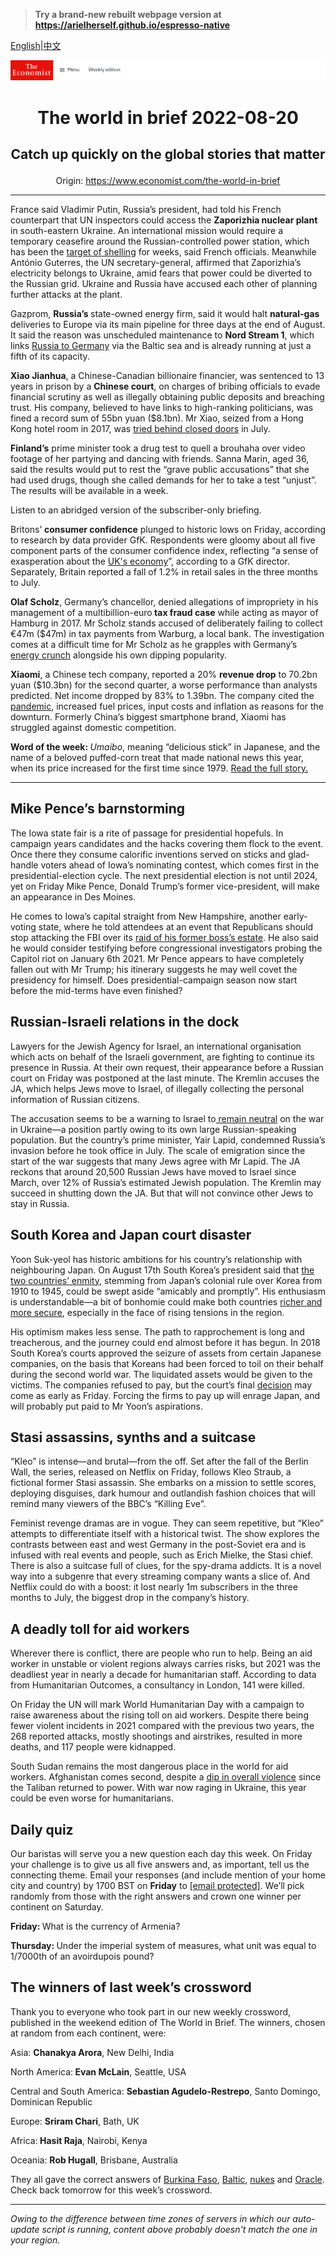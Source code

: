 > **Try a brand-new rebuilt webpage version at https://arielherself.github.io/espresso-native**

[English](https://github.com/arielherself/espresso/blob/main/README.md)|[中文](https://github-com.translate.goog/arielherself/espresso/blob/main/README.md?_x_tr_sl=en&_x_tr_tl=zh-CN&_x_tr_hl=zh-CN&_x_tr_pto=wapp)



![The Economist](menubar.png)

# <p align="center">The world in brief 2022-08-20</p>

## <p align="center">Catch up quickly on the global stories that matter</p>

<p align="center">Origin: <a href="https://www.economist.com/the-world-in-brief">https://www.economist.com/the-world-in-brief</a><hr>

France said Vladimir Putin, Russia’s president, had told his French counterpart that UN inspectors could access the <strong>Zaporizhia nuclear plant</strong> in south-eastern Ukraine. An international mission would require a temporary ceasefire around the Russian-controlled power station, which has been the [target of shelling](https://www.economist.com/the-economist-explains/2022/08/19/what-is-at-stake-at-ukraines-zaporizhia-nuclear-plant) for weeks, said French officials. Meanwhile António Guterres, the UN secretary-general, affirmed that Zaporizhia’s electricity belongs to Ukraine, amid fears that power could be diverted to the Russian grid. Ukraine and Russia have accused each other of planning further attacks at the plant.

Gazprom, <strong>Russia’s </strong>state-owned energy firm, said it would halt <strong>natural-gas</strong> deliveries to Europe via its main pipeline for three days at the end of August. It said the reason was unscheduled maintenance to <strong>Nord Stream 1</strong>, which links [Russia to Germany](https://www.economist.com/europe/2022/07/11/europe-is-preparing-for-russian-gas-to-be-cut-off-this-winter) via the Baltic sea and is already running at just a fifth of its capacity.

<strong>Xiao Jianhua</strong>, a Chinese-Canadian billionaire financier, was sentenced to 13 years in prison by a <strong>Chinese court</strong>, on charges of bribing officials to evade financial scrutiny as well as illegally obtaining public deposits and breaching trust. His company, believed to have links to high-ranking politicians, was fined a record sum of 55bn yuan ($8.1bn). Mr Xiao, seized from a Hong Kong hotel room in 2017, was [tried behind closed doors](https://www.economist.com/finance-and-economics/2022/07/07/what-a-tycoons-trial-says-about-the-rot-in-chinas-financial-system) in July.

<strong>Finland’s</strong> prime minister took a drug test to quell a brouhaha over video footage of her partying and dancing with friends. Sanna Marin, aged 36, said the results would put to rest the “grave public accusations” that she had used drugs, though she called demands for her to take a test “unjust”. The results will be available in a week.

Listen to an abridged version of the subscriber-only briefing.

Britons’ <strong>consumer confidence</strong> plunged to historic lows on Friday, according to research by data provider GfK. Respondents were gloomy about all five component parts of the consumer confidence index, reflecting “a sense of exasperation about the [UK&#x27;s economy](https://www.economist.com/britain/2022/08/11/britains-economy-is-taking-a-drubbing)”, according to a GfK director. Separately, Britain reported a fall of 1.2% in retail sales in the three months to July.

<strong>Olaf Scholz</strong>, Germany’s chancellor, denied allegations of impropriety in his management of a multibillion-euro<strong> tax fraud case</strong> while acting as mayor of Hamburg in 2017. Mr Scholz stands accused of deliberately failing to collect €47m ($47m) in tax payments from Warburg, a local bank. The investigation comes at a difficult time for Mr Scholz as he grapples with Germany’s [energy crunch](https://www.economist.com/europe/2022/07/21/germans-have-been-living-in-a-dream) alongside his own dipping popularity.

<strong>Xiaomi</strong>, a Chinese tech company, reported a 20% <strong>revenue drop</strong> to 70.2bn yuan ($10.3bn) for the second quarter, a worse performance than analysts predicted. Net income dropped by 83% to 1.39bn. The company cited the [pandemic](https://www.economist.com/china/2022/08/18/chinas-economy-is-beset-by-problems), increased fuel prices, input costs and inflation as reasons for the downturn. Formerly China’s biggest smartphone brand, Xiaomi has struggled against domestic competition.

<strong>Word of the week: </strong><em>Umaibo</em>, meaning “delicious stick” in Japanese, and the name of a beloved puffed-corn treat that made national news this year, when its price increased for the first time since 1979. [Read the full story.](https://www.economist.com/asia/2022/08/18/prices-are-rising-in-japan-but-not-wages)

----------

## Mike Pence’s barnstorming

The Iowa state fair is a rite of passage for presidential hopefuls. In campaign years candidates and the hacks covering them flock to the event. Once there they consume calorific inventions served on sticks and glad-handle voters ahead of Iowa’s nominating contest, which comes first in the presidential-election cycle. The next presidential election is not until 2024, yet on Friday Mike Pence, Donald Trump’s former vice-president, will make an appearance in Des Moines. 

He comes to Iowa’s capital straight from New Hampshire, another early-voting state, where he told attendees at an event that Republicans should stop attacking the FBI over its [raid of his former boss’s estate](https://www.economist.com/united-states/2022/08/17/merrick-garland-is-not-naive-about-political-violence). He also said he would consider testifying before congressional investigators probing the Capitol riot on January 6th 2021. Mr Pence appears to have completely fallen out with Mr Trump; his itinerary suggests he may well covet the presidency for himself. Does presidential-campaign season now start before the mid-terms have even finished?

## Russian-Israeli relations in the dock

Lawyers for the Jewish Agency for Israel, an international organisation which acts on behalf of the Israeli government, are fighting to continue its presence in Russia. At their own request, their appearance before a Russian court on Friday was postponed at the last minute. The Kremlin accuses the JA, which helps Jews move to Israel, of illegally collecting the personal information of Russian citizens.

The accusation seems to be a warning to Israel to[ remain neutral](https://www.economist.com/middle-east-and-africa/2022/07/28/israels-russian-conundrum) on the war in Ukraine—a position partly owing to its own large Russian-speaking population. But the country’s prime minister, Yair Lapid, condemned Russia’s invasion before he took office in July. The scale of emigration since the start of the war suggests that many Jews agree with Mr Lapid. The JA reckons that around 20,500 Russian Jews have moved to Israel since March, over 12% of Russia’s estimated Jewish population. The Kremlin may succeed in shutting down the JA. But that will not convince other Jews to stay in Russia.

## South Korea and Japan court disaster

Yoon Suk-yeol has historic ambitions for his country’s relationship with neighbouring Japan. On August 17th South Korea’s president said that [the two countries’ enmity](https://www.economist.com/the-economist-explains/2019/09/03/why-japan-and-south-korea-bicker), stemming from Japan’s colonial rule over Korea from 1910 to 1945, could be swept aside “amicably and promptly”. His enthusiasm is understandable—a bit of bonhomie could make both countries [richer and more secure](https://www.economist.com/asia/2022/07/07/south-korea-and-japan-have-a-rare-chance-to-make-friends), especially in the face of rising tensions in the region.

His optimism makes less sense. The path to rapprochement is long and treacherous, and the journey could end almost before it has begun. In 2018 South Korea’s courts approved the seizure of assets from certain Japanese companies, on the basis that Koreans had been forced to toil on their behalf during the second world war. The liquidated assets would be given to the victims. The companies refused to pay, but the court’s final [decision](https://www.economist.com/asia/2018/12/22/japanese-firms-resist-compensating-forced-wartime-labourers-from-korea) may come as early as Friday. Forcing the firms to pay up will enrage Japan, and will probably put paid to Mr Yoon’s aspirations.

## Stasi assassins, synths and a suitcase

“Kleo” is intense—and brutal—from the off. Set after the fall of the Berlin Wall, the series, released on Netflix on Friday, follows Kleo Straub, a fictional former Stasi assassin. She embarks on a mission to settle scores, deploying disguises, dark humour and outlandish fashion choices that will remind many viewers of the BBC’s “Killing Eve”. 

Feminist revenge dramas are in vogue. They can seem repetitive, but “Kleo” attempts to differentiate itself with a historical twist. The show explores the contrasts between east and west Germany in the post-Soviet era and is infused with real events and people, such as Erich Mielke, the Stasi chief. There is also a suitcase full of clues, for the spy-drama addicts. It is a novel way into a subgenre that every streaming company wants a slice of. And Netflix could do with a boost: it lost nearly 1m subscribers in the three months to July, the biggest drop in the company’s history.

## A deadly toll for aid workers

Wherever there is conflict, there are people who run to help. Being an aid worker in unstable or violent regions always carries risks, but 2021 was the deadliest year in nearly a decade for humanitarian staff. According to data from Humanitarian Outcomes, a consultancy in London, 141 were killed. 

On Friday the UN will mark World Humanitarian Day with a campaign to raise awareness about the rising toll on aid workers. Despite there being fewer violent incidents in 2021 compared with the previous two years, the 268 reported attacks, mostly shootings and airstrikes, resulted in more deaths, and 117 people were kidnapped.

South Sudan remains the most dangerous place in the world for aid workers. Afghanistan comes second, despite a [dip in overall violence](https://www.economist.com/graphic-detail/2022/08/15/violence-in-afghanistan-has-dropped-under-the-taliban) since the Taliban returned to power. With war now raging in Ukraine, this year could be even worse for humanitarians. 

## Daily quiz

Our baristas will serve you a new question each day this week. On Friday your challenge is to give us all five answers and, as important, tell us the connecting theme. Email your responses (and include mention of your home city and country) by 1700 BST on <strong>Friday</strong> to [<span class="__cf_email__" data-cfemail="87d6f2eefdc2f4f7f5e2f4f4e8c7e2e4e8e9e8eaeef4f3a9e4e8ea">[email&#160;protected]</span>](https://mail.google.com/mail/?view=cm&amp;fs=1&amp;tf=1&amp;to=QuizEspresso@economist.com). We’ll pick randomly from those with the right answers and crown one winner per continent on Saturday.

<strong>Friday: </strong>What is the currency of Armenia?

<strong>Thursday: </strong>Under the imperial system of measures, what unit was equal to 1/7000th of an avoirdupois pound? 

## The winners of last week’s crossword

Thank you to everyone who took part in our new weekly crossword, published in the weekend edition of The World in Brief. The winners, chosen at random from each continent, were: 

Asia: <strong>Chanakya Arora</strong>, New Delhi, India 

North America:<strong> Evan McLain</strong>, Seattle, USA

Central and South America: <strong>Sebastian Agudelo-Restrepo</strong>, Santo Domingo, Dominican Republic

Europe: <strong>Sriram Chari</strong>, Bath, UK 

Africa:<strong> Hasit Raja</strong>, Nairobi, Kenya

Oceania: <strong>Rob Hugall</strong>, Brisbane, Australia 

They all gave the correct answers of [Burkina Faso](https://www.economist.com/middle-east-and-africa/2022/08/11/how-al-qaeda-and-islamic-state-are-digging-into-africa), [Baltic](https://www.economist.com/international/2022/08/09/much-of-russias-intellectual-elite-has-fled-the-country), [nukes](https://www.economist.com/asia/2022/08/11/the-nuclear-arsenals-of-china-india-and-pakistan-are-growing) and [Oracle](https://www.economist.com/business/2022/08/08/can-tech-reshape-the-pentagon). Check back tomorrow for this week’s crossword.

----------

*Owing to the difference between time zones of servers in which our auto-update script is running, content above probably doesn't match the one in your region.*
